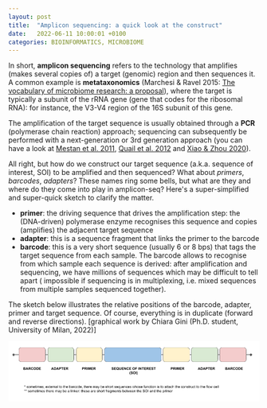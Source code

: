```yaml
---
layout: post
title:  "Amplicon sequencing: a quick look at the construct"
date:   2022-06-11 10:00:01 +0100
categories: BIOINFORMATICS, MICROBIOME
---
```


In short, **amplicon sequencing** refers to the technology that amplifies (makes several copies of) 
a target (genomic) region and then sequences it. 
A common example is **metataxonomics** (Marchesi & Ravel 2015: 
[The vocabulary of microbiome research: a proposal](https://link.springer.com/article/10.1186/s40168-015-0094-5)), 
where the target is typically a subunit of the rRNA gene (gene that codes for the ribosomal RNA): 
for instance, the V3-V4 region of the 16S subunit of this gene.

The amplification of the target sequence is usually obtained through a **PCR** (polymerase chain reaction) approach; 
sequencing can subsequently be performed with a next-generation or 3rd generation approach 
(you can have a look at [Mestan et al. 2011](https://www.ncbi.nlm.nih.gov/pmc/articles/PMC3269395/), 
[Quail et al. 2012](https://bmcgenomics.biomedcentral.com/articles/10.1186/1471-2164-13-341) 
and [Xiao & Zhou 2020](https://www.ncbi.nlm.nih.gov/pmc/articles/PMC7237973/)).

All right, but how do we construct our target sequence (a.k.a. sequence of interest, SOI) to be amplified and then sequenced? 
What about *primers*, *barcodes*, *adapters*? 
These names ring some bells, but what are they and where do they come into play in amplicon-seq? 
Here's a super-simplified and super-quick sketch to clarify the matter.

- **primer**: the driving sequence that drives the amplification step: 
the (DNA-driven) polymerase enzyme recognises this sequence and copies (amplifies) the adjacent target sequence
- **adapter**: this is a sequence fragment that links the primer to the barcode
- **barcode**: this is a very short sequence (usually 6 or 8 bps) that tags the target sequence from each sample. 
The barcode allows to recognise from which sample each sequence is derived: after amplification and sequencing, 
we have millions of sequences which may be difficult to tell apart (
impossible if sequencing is in multiplexing, i.e. mixed sequences from multiple samples sequenced together).

The sketch below illustrates the relative positions of the barcode, adapter, primer and target sequence. 
Of course, everything is in duplicate (forward and reverse directions). 
[graphical work by Chiara Gini (Ph.D. student, University of Milan, 2022)]

![ampliseq-construct](/img/struttura-della-sequenza-output-del-sequenziamento-1.png)
